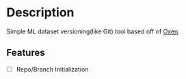 # Description
Simple ML dataset versioning(like Git) tool based off of [Oxen](https://github.com/Oxen-AI/Oxen).

## Features
- [ ] Repo/Branch Initialization
